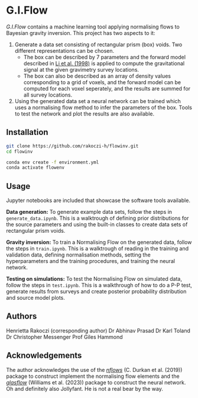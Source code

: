 # G.I.Flow
_G.I.Flow_ contains a machine learning tool applying normalising flows to Bayesian gravity inversion. This project has two aspects to it:
1. Generate a data set consisting of rectangular prism (box) voids. Two different representations can be chosen.
   - The box can be described by 7 parameters and the forward model described in [Li et al. (1998)](https://link.springer.com/article/10.1023/A:1006554408567) is applied to compute the gravitational signal at the given gravimetry survey locations.
   - The box can also be described as an array of density values corresponding to a grid of voxels, and the forward model can be computed for each voxel seperately, and the results are summed for all survey locations.
2. Using the generated data set a neural network can be trained which uses a normalising flow method to infer the parameters of the box. Tools to test the network and plot the results are also available.

## Installation

```bash
git clone https://github.com/rakoczi-h/flowinv.git
cd flowinv
```

```bash
conda env create -f environment.yml
conda activate flowenv
```

## Usage
Jupyter notebooks are included that showcase the software tools available.


**Data generation:**
To generate example data sets, follow the steps in `generate_data.ipynb`. This is a walktrough of defining prior distributions for the source parameters and using the built-in classes to create data sets of rectangular prism voids.

**Gravity inversion:**
To train a Normalising Flow on the generated data, follow the steps in `train.ipynb`. This is a walktrough of reading in the training and validation data, defining normalisation methods, setting the hyperparameters and the training procedures, and training the neural network.

**Testing on simulations:**
To test the Normalising Flow on simulated data, follow the steps in `test.ipynb`. This is a walkthrough of how to do a P-P test, generate results from surveys and create posterior probability distribution and source model plots.

## Authors
Henrietta Rakoczi (corresponding author)
Dr Abhinav Prasad
Dr Karl Toland
Dr Christopher Messenger
Prof Giles Hammond

## Acknowledgements
The author acknowledges the use of the [_nflows_](https://github.com/uofgravity/nflows#citing-nflows) (C. Durkan et al. (2019)) package to construct implement the normalising flow elements and the [_glasflow_](https://github.com/uofgravity/glasflow) (Williams et al. (2023)) package to construct the neural network. Oh and definitely also Jollyfant. He is not a real bear by the way.
